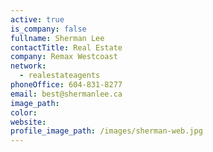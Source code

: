 ```yaml
---
active: true
is_company: false
fullname: Sherman Lee
contactTitle: Real Estate
company: Remax Westcoast
network:
  - realestateagents
phoneOffice: 604-831-8277
email: best@shermanlee.ca
image_path:
color:
website:
profile_image_path: /images/sherman-web.jpg
---
```



